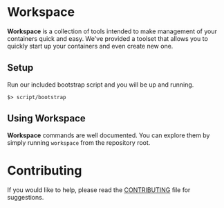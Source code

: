 # Workspace

**Workspace** is a collection of tools intended to make management of your containers quick and easy. We've provided a toolset that allows you to quickly start up your containers and even create new one.

## Setup

Run our included bootstrap script and you will be up and running.

```
$> script/bootstrap
```

## Using Workspace

**Workspace** commands are well documented. You can explore them by simply running `workspace` from the repository root.

# Contributing

If you would like to help, please read the [CONTRIBUTING][] file for suggestions.

[contributing]: CONTRIBUTING.md
